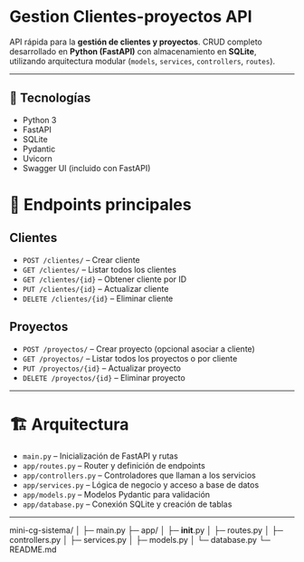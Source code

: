 # Gestion Clientes-proyectos API

API rápida para la **gestión de clientes y proyectos**. CRUD completo desarrollado en **Python (FastAPI)** con almacenamiento en **SQLite**, utilizando arquitectura modular (`models`, `services`, `controllers`, `routes`).

---

## 🔧 Tecnologías
- Python 3
- FastAPI
- SQLite
- Pydantic
- Uvicorn
- Swagger UI (incluido con FastAPI)



# 📄 Endpoints principales

## Clientes

- `POST /clientes/` – Crear cliente
- `GET /clientes/` – Listar todos los clientes
- `GET /clientes/{id}` – Obtener cliente por ID
- `PUT /clientes/{id}` – Actualizar cliente
- `DELETE /clientes/{id}` – Eliminar cliente

## Proyectos

- `POST /proyectos/` – Crear proyecto (opcional asociar a cliente)
- `GET /proyectos/` – Listar todos los proyectos o por cliente
- `PUT /proyectos/{id}` – Actualizar proyecto
- `DELETE /proyectos/{id}` – Eliminar proyecto

---

# 🏗️ Arquitectura

- `main.py` – Inicialización de FastAPI y rutas
- `app/routes.py` – Router y definición de endpoints
- `app/controllers.py` – Controladores que llaman a los servicios
- `app/services.py` – Lógica de negocio y acceso a base de datos
- `app/models.py` – Modelos Pydantic para validación
- `app/database.py` – Conexión SQLite y creación de tablas


---
mini-cg-sistema/
│
├─ main.py
├─ app/
│  ├─ __init__.py
│  ├─ routes.py
│  ├─ controllers.py
│  ├─ services.py
│  ├─ models.py
│  └─ database.py
└─ README.md


